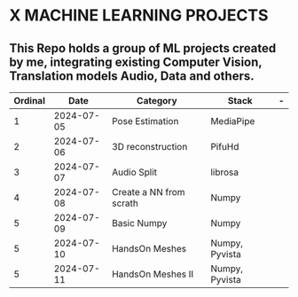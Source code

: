 # X MACHINE LEARNING PROJECTS

## This Repo holds a group of ML projects created by me, integrating existing Computer Vision, Translation models Audio, Data and others.

| Ordinal | Date       | Category                | Stack          | -   |
| ------- | ---------- | ----------------------- | -------------- | --- |
| 1       | 2024-07-05 | Pose Estimation         | MediaPipe      |     |
| 2       | 2024-07-06 | 3D reconstruction       | PifuHd         |     |
| 3       | 2024-07-07 | Audio Split             | librosa        |     |
| 4       | 2024-07-08 | Create a NN from scrath | Numpy          |     |
| 5       | 2024-07-09 | Basic Numpy             | Numpy          |     |
| 5       | 2024-07-10 | HandsOn Meshes          | Numpy, Pyvista |     |
| 5       | 2024-07-11 | HandsOn Meshes II       | Numpy, Pyvista |     |
